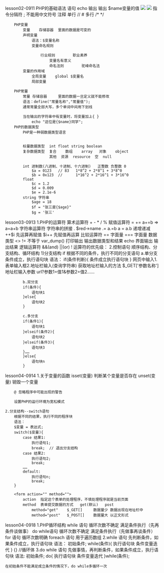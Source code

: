 lesson02-0911
	PHP的基础语法
		语句		<?php  ?>
				<?=  ?>
		echo 输出
			<?php echo '我没k'; echo $name; ?>
			<?= $name ?> 输出 $name变量的值
			<img src="<?php echo $url; ?>">
			<img src="<?= $url; ?>">
		指令分隔符
			;	不能用中文符号
		注释
			单行
				//
				#
			多行
				/* */
		
		PHP变量
			变量	  存储容器	里面的数据是可变的
			声明变量
				语法：$变量名称
				变量命名规则
					
					行业规则		职业素养
						变量名有意义
						命名法则		驼峰命名法
			变量的作用域				
				全局变量	global $变量名
				局部变量	
				
		PHP常量
			常量 存储容器		里面的数据一旦定义就不能修改
			语法：define("常量名称","常量值");
			通常常量全部大写，多个单词中间用下划线
			
			当在输出的字符串中有变量时，将变量加上{ }
				echo "这位是{$name}同学";
		PHP的数据类型
			PHP是一种弱数据类型语言
			
			
			标量数据类型	int float string boolean
			复杂数据类型	复合	  数组	array	对象	  object
						其他  资源  resource  空  null
			
			int	进制数(八进制、十进制、十六进制)	正整数 负整数 0
				$a = 0123	// 83	1*8^2 + 2*8^1 + 3*8^0
				$b = 0x123	//		1*16^2 + 2*16^1 + 3*16^0
			float
				$c = 1.2
				$d = 0.009
				$e = 2.1e-6
			string 字符串
				$age = 18
				$f = "张三是{$age}"
				$g = '张三'
		
		
		
lesson03-0913
	1.PHP的运算符
		算术运算符	+ - * / %
		赋值运算符	=  +=  a+=b => a=a+b
		字符串运算符	字符串的拼接	.
				$red->name
				<?php echo $name."优秀的程序员"; ?>
				<?php echo $name,"优秀的程序员"; ?>
				<?php echo "{$name}优秀的程序员"; ?>
		.=	a.=b    	a = a.b
		递增递减		++$i 先运算再赋值 	$i++ 先赋值再运算
		比较运算符	== 字面量
					=== 字面量 数据类型
					<>	!=	不等于
					var_dump()	打印输出	输出数据类型和结果
					echo		界面输出 输出结果
		逻辑运算符	&&(and)
					||(or)
					!
		运算符的优先级：
	2.控制语句
		顺序结构、分支结构、循环结构
		1)分支结构	if
		根据不同的条件，执行不同的分支语句
			a.单分支
				条件成立，执行语句块
			语法：
			if(条件判断){
				条件成立执行语句块
			}
			网页中输入1.表单输入框2.地址栏输入(查询字符串)
			获取地址栏输入的方法
			$_GET['参数名称']
			地址栏输入参数
				url?参数1=值1&参数2=值2……
				
			b.双分支
			if(条件){
				语句块1
			}else{
				语句块2
			}
	
			c.多分支
			if(条件1){
				语句块1
			}elseif(条件2){
				语句块2
			}elseif(条件3){
				语句块3
			}……
			}else{
				语句块n
			}
			
			

lesson04-0914
	1.关于变量的函数
		isset(变量)	判断某个变量是否存在
		unset(变量)	销毁一个变量
		
		@ 忽略程序中可能出现的警告
		
		设置PHP的运行环境为宽松模式
		
	2.分支结构--switch语句	
		根据不同的结果，执行不同的程序块
		语法：
		$变量 = 表达式;
		switch($变量){
			case 结果1:
				执行语句1;
				break;	// 退出分支结构
			case 结果2:
				执行语句2;
				break;	
			……
			default:
				执行语句n;
				break;
		}
		
		<form action="" method="">
			action 	指定这个表单的处理程序，不填处理程序就是当前页面
			method	表单提交数据的方式	get(默认)	  post
				method="get"	$_GET[]		数据量少 数据出现在地址栏中
				method="post"	$_POST[]	数据量大 以正文形式
			
			
				
lesson04-0918
	1.PHP循环结构
		while 语句		循环次数不确定  满足条件执行（先再条件谈做事）
		do while语句		循环次数不确定  满足条件执行（先做事再谈条件）
		for 语句		循环次数明确
		foreach 语句		用于遍历数组
	2.while 语句
		先判断条件，如果条件成立，执行语句块
		语法：
			初始条件;
			while(条件){
				执行语句块
				条件变量迭代
			}
			{}	//循环体
	3.do while 语句
		先做事情，再判断条件，如果条件成立，执行语句块
		语法:
		初始条件;
		do{
			执行语句块
			条件变量迭代
		}while(条件);
		
	在初始条件不能满足成立条件的情况下，do while多循环一次